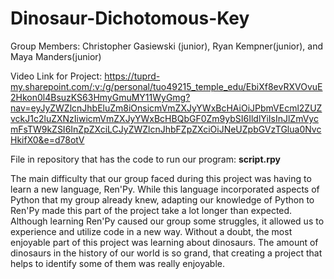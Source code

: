 # Dinosaur-Dichotomous-Key
Group Members: Christopher Gasiewski (junior), Ryan Kempner(junior), and Maya Manders(junior)

Video Link for Project: https://tuprd-my.sharepoint.com/:v:/g/personal/tuo49215_temple_edu/EbiXf8evRXVOvuE2Hkon0l4BsuzKS63HmyGmuMY11WyGmg?nav=eyJyZWZlcnJhbEluZm8iOnsicmVmZXJyYWxBcHAiOiJPbmVEcml2ZUZvckJ1c2luZXNzIiwicmVmZXJyYWxBcHBQbGF0Zm9ybSI6IldlYiIsInJlZmVycmFsTW9kZSI6InZpZXciLCJyZWZlcnJhbFZpZXciOiJNeUZpbGVzTGlua0NvcHkifX0&e=d78otV

File in repository that has the code to run our program: **script.rpy**

The main difficulty that our group faced during this project was having to learn a new language, Ren'Py. While this language incorporated aspects of Python that my group already knew, adapting our knowledge of Python to Ren'Py made this part of the project take a lot longer than expected. Although learning Ren'Py caused our group some struggles, it allowed us to experience and utilize code in a new way. Without a doubt, the most enjoyable part of this project was learning about dinosaurs. The amount of dinosaurs in the history of our world is so grand, that creating a project that helps to identify some of them was really enjoyable.
